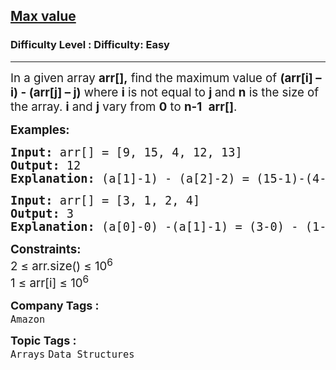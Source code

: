 <h2><a href="https://www.geeksforgeeks.org/problems/max-value1205/1?page=2&company=Amazon&status=unsolved,attempted&sortBy=accuracy">Max value</a></h2><h3>Difficulty Level : Difficulty: Easy</h3><hr><div class="problems_problem_content__Xm_eO"><p><span style="font-size: 14pt;">In a given array <strong>arr[],</strong> find the maximum value of <strong>(arr[i] – i) - (arr[j] – j)</strong> where <strong>i</strong> is not equal to <strong>j&nbsp;</strong>and <strong>n</strong> is the size of the array. <strong>i</strong> and <strong>j</strong> vary from <strong>0</strong> to <strong>n-1</strong> &nbsp;<strong>arr[]</strong>.</span></p>
<p><span style="font-size: 14pt;"><strong>Examples:</strong></span></p>
<pre><span style="font-size: 14pt;"><strong>Input: </strong>arr[] = [9, 15, 4, 12, 13]
<strong>Output: </strong>12
<strong>Explanation: </strong>(a[1]-1) - (a[2]-2) = (15-1)-(4-2) = 12</span></pre>
<pre><span style="font-size: 14pt;"><strong>Input: </strong>arr[] = [3, 1, 2, 4]
<strong>Output: </strong>3
<strong>Explanation: </strong>(a[0]-0) -(a[1]-1) = (3-0) - (1-1) = 3
</span></pre>
<p><span style="font-size: 14pt;"><strong>Constraints:</strong><br>2 ≤ arr.size() ≤ 10<sup>6</sup><br>1 ≤ arr[i] ≤ 10<sup>6</sup></span></p></div><p><span style=font-size:18px><strong>Company Tags : </strong><br><code>Amazon</code>&nbsp;<br><p><span style=font-size:18px><strong>Topic Tags : </strong><br><code>Arrays</code>&nbsp;<code>Data Structures</code>&nbsp;